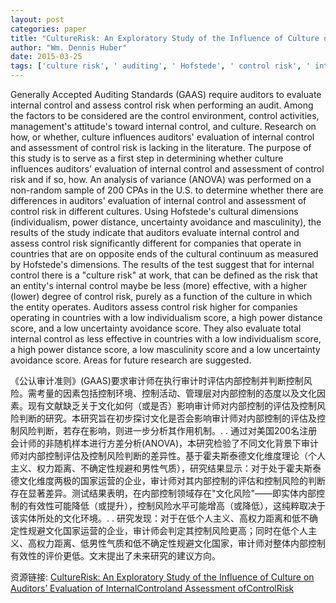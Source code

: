 ```yaml
---
layout: post
categories: paper
title: "CultureRisk: An Exploratory Study of the Influence of Culture on Auditors’ Evaluation of InternalControland Assessment ofControlRisk"
author: "Wm. Dennis Huber"
date: 2015-03-25
tags: ['culture risk', ' auditing', ' Hofstede', ' control risk', ' internal control']
---
```


Generally Accepted Auditing Standards (GAAS) require auditors to evaluate internal control and assess control risk when performing an audit. Among the factors to be considered are the control environment, control activities, management's attitude's toward internal control, and culture.  Research on how, or whether, culture influences auditors' evaluation of internal control and assessment of control risk is lacking in the literature. The purpose of this study is to serve as a first step in determining whether culture influences auditors' evaluation of internal control and assessment of control risk and if so, how. An analysis of variance (ANOVA) was performed on a non-random sample of 200 CPAs in the U.S. to determine whether there are differences in auditors' evaluation of internal control and assessment of control risk in different cultures. Using Hofstede's cultural dimensions (individualism, power distance, uncertainty avoidance and masculinity), the results of the study indicate that auditors evaluate internal control and assess control risk significantly different for companies that operate in countries that are on opposite ends of the cultural continuum as measured by Hofstede's dimensions. The results of the test suggest that for internal control there is a "culture risk" at work, that can be defined as the risk that an entity's internal control maybe be less (more) effective, with a higher (lower) degree of control risk, purely as a function of the culture in which the entity operates. Auditors assess control risk higher for companies operating in countries with a low individualism score, a high power distance score, and a low uncertainty avoidance score. They also evaluate total internal control as less effective in countries with a low individualism score, a high power distance score, a low masculinity score and a low uncertainty avoidance score. Areas for future research are suggested.

《公认审计准则》(GAAS)要求审计师在执行审计时评估内部控制并判断控制风险。需考量的因素包括控制环境、控制活动、管理层对内部控制的态度以及文化因素。现有文献缺乏关于文化如何（或是否）影响审计师对内部控制的评估及控制风险判断的研究。本研究旨在初步探讨文化是否会影响审计师对内部控制的评估及控制风险判断，若存在影响，则进一步分析其作用机制。. . 通过对美国200名注册会计师的非随机样本进行方差分析(ANOVA)，本研究检验了不同文化背景下审计师对内部控制评估及控制风险判断的差异性。基于霍夫斯泰德文化维度理论（个人主义、权力距离、不确定性规避和男性气质），研究结果显示：对于处于霍夫斯泰德文化维度两极的国家运营的企业，审计师对其内部控制的评估和控制风险的判断存在显著差异。测试结果表明，在内部控制领域存在"文化风险"——即实体内部控制的有效性可能降低（或提升），控制风险水平可能增高（或降低），这纯粹取决于该实体所处的文化环境。. . 研究发现：对于在低个人主义、高权力距离和低不确定性规避文化国家运营的企业，审计师会判定其控制风险更高；同时在低个人主义、高权力距离、低男性气质和低不确定性规避文化国家，审计师对整体内部控制有效性的评价更低。文末提出了未来研究的建议方向。

资源链接: [CultureRisk: An Exploratory Study of the Influence of Culture on Auditors’ Evaluation of InternalControland Assessment ofControlRisk](https://papers.ssrn.com/sol3/papers.cfm?abstract_id=2583964)
